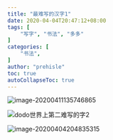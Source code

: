 ```yaml
---
title: "最难写的汉字1"
date: 2020-04-04T20:47:12+08:00
tags: [
    "写字", "书法", "多多"
]
categories: [
    "书法",
]
author: "prehisle"
toc: true
autoCollapseToc: true
---
```


![image-20200411135746865](https://note.youdao.com/yws/public/resource/2927778eef39c9a46b9f8ed0340967ef/xmlnote/WEBRESOURCEcf649b57f28c4a38a36c69881f165e10/22)

![dodo世界上第二难写的字2](https://note.youdao.com/yws/public/resource/41112cc5871c7abf8ae2c90c3f174804/xmlnote/dodo_________2_d2ea65da4d7e4cc29f9a2536fd24221a/23577)

![image-20200404204835315](https://note.youdao.com/yws/public/resource/41112cc5871c7abf8ae2c90c3f174804/xmlnote/image-20200404204835315_2afe06bb0cdd4df683631b6a0326232c/23551)